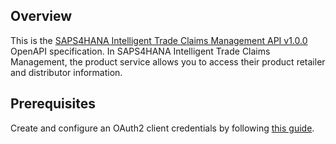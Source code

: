 ## Overview

This is the [SAPS4HANA Intelligent Trade Claims Management API v1.0.0](https://help.sap.com/viewer/902b9d277dfe48fea582d28849d54935/CURRENT/en-US) OpenAPI specification.  In SAPS4HANA Intelligent Trade Claims Management, the product service allows you to access their product retailer and distributor information.
## Prerequisites

 Create and configure an OAuth2 client credentials by following [this guide](https://help.sap.com/viewer/b865ed651e414196b39f8922db2122c7/LATEST/en-US/7aefa21a65f94b25b7e639c3931b6f83.html).
